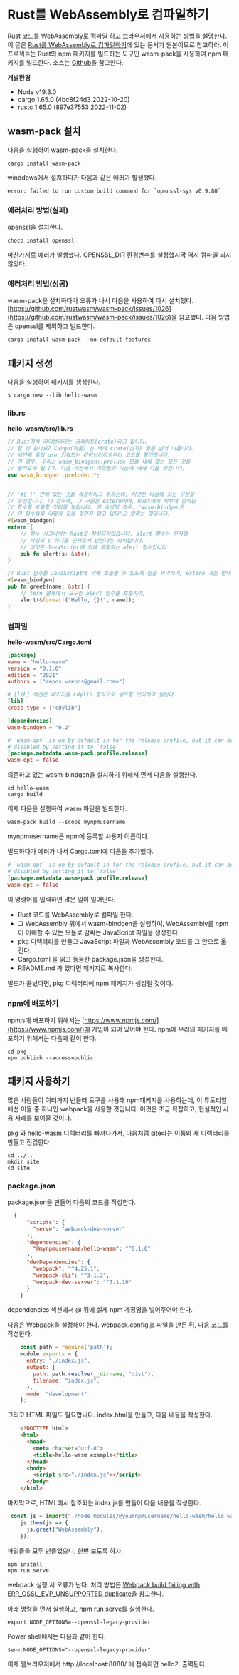 # Rust를 WebAssembly로 컴파일하기

Rust 코드를  WebAssembly로 컴파일 하고 브라우저에서 사용하는 방법을 설명한다. 이 글은 [Rust를 WebAssembly로 컴파일하기](https://developer.mozilla.org/ko/docs/WebAssembly/Rust_to_wasm)에 있는 문서가 원본이므로 참고하라. 이 프로젝트는 Rust의 npm 패키지를 빌드하는 도구인 wasm-pack을 사용하여 npm 패키지를 빌드한다.  소스는 [Github](https://github.com/latteonterrace/rust-wasm-pack.git)을 참고한다. 


**개발환경**
* Node v19.3.0 
* cargo 1.65.0 (4bc8f24d3 2022-10-20)
* rustc 1.65.0 (897e37553 2022-11-02)


## wasm-pack 설치

다음을 실행하여 wasm-pack을 설치한다. 
```shell
cargo install wasm-pack
```
winddows에서 설치하다가 다음과 같은 에러가 발생했다. 

```shell
error: failed to run custom build command for `openssl-sys v0.9.80`
```

### 에러처리 방법(실패)

openssl을 설치한다. 
```shell
choco install openssl
```
마찬가지로 에러가 발생했다. OPENSSL_DIR 환경변수를 설정했지막 역시 컴파일 되지 않았다. 



### 에러처리 방법(성공)

wasm-pack을 설치하다가 오류가 나서 다음을 사용하여 다시 설치했다. [https://github.com/rustwasm/wasm-pack/issues/1026](https://github.com/rustwasm/wasm-pack/issues/1026)을 참고했다.  다음 방법은 openssl를 제외하고 빌드한다. 

```shell
cargo install wasm-pack --no-default-features
```

## 패키지 생성
다음을 실행하여 패키지를 생성한다. 
```shell
$ cargo new --lib hello-wasm
```
### lib.rs 
**hello-wasm/src/lib.rs**    
```rust
// Rust에서 라이브러리는 크레이트(crate)라고 합니다.
// 알 것 같나요? Cargo(화물) 는 배에 crate(상자) 들을 실어 나릅니다.
// 세번째 줄의 use 키워드는 라이브러리로부터 코드를 불러옵니다. 
// 이 경우, 우리는 wasm_bindgen::prelude 모듈 내에 있는 모든 것을 
// 불러오게 됩니다. 다음 섹션에서 이것들의 기능에 대해 다룰 것입니다.
use wasm_bindgen::prelude::*;


// '#[ ]' 안에 있는 것을 속성이라고 부르는데, 이것은 다음에 오는 구문을 
// 수정합니다. 이 경우에, 그 구문은 extern이며, Rust에게 외부에 정의된 
// 함수를 호출할 것임을 알립니다. 이 속성의 경우, "wasm-bindgen은 
// 이 함수들을 어떻게 찾을 것인지 알고 있다"고 알리는 것입니다.
#[wasm_bindgen]
extern {
    // 함수 시그니처는 Rust로 작성되어있습니다. alert 함수는 문자열 
    // 타입의 s 하나를 인자로서 받는다는 의미입니다.
    // 이것은 JavaScript에 의해 제공되는 alert 함수입니다
    pub fn alert(s: &str);
}

// Rust 함수를 JavaScript에 의해 호출될 수 있도록 함을 의미하며, extern 과는 반대 기능
#[wasm_bindgen]
pub fn greet(name: &str) {
    // tern 블록에서 요구한 alert 함수를 호출하여,
    alert(&format!("Hello, {}!", name));
}
```

### 컴파일

**hello-wasm/src/Cargo.toml**    
```toml
[package]
name = "hello-wasm"
version = "0.1.0"
edition = "2021"
authors = ["repos <repos@gmail.com>"]

# [lib] 섹션은 패키지를 cdylib 형식으로 빌드할 것이라고 알린다. 
[lib]
crate-type = ["cdylib"]

[dependencies]
wasm-bindgen = "0.2"

# `wasm-opt` is on by default in for the release profile, but it can be
# disabled by setting it to `false`
[package.metadata.wasm-pack.profile.release]
wasm-opt = false
```

의존하고 있는 wasm-bindgen을 설치하기 위해서 먼저 다음을 실행한다.
```shell
cd hello-wasm
cargo build
```
이제 다음을 실행하여 wasm 파일을 빌드한다.
```shell
wasm-pack build --scope mynpmusername
```


mynpmusername은 npm에 등록할 사용자 이름이다.

빌드하다가 에러가 나서 Cargo.toml에 다음을 추가했다.

```toml
# `wasm-opt` is on by default in for the release profile, but it can be
# disabled by setting it to `false`
[package.metadata.wasm-pack.profile.release]
wasm-opt = false
```

이 명령어를 입력하면 많은 일이 일어난다. 

* Rust 코드를 WebAssembly로 컴파일 한다. 
* 그 WebAssembly 위에서 wasm-bindgen을 실행하여, WebAssembly를 npm이 이해할 수 있는 모듈로 감싸는 JavaScript 파일을 생성한다. 
* pkg 디렉터리를 만들고 JavaScript 파일과 WebAssembly 코드를 그 안으로 옮긴다. 
* Cargo.toml 을 읽고 동등한 package.json을 생성한다. 
* README.md 가 있다면 패키지로 복사한다. 


빌드가 끝났다면, pkg 디렉터리에 npm 패키지가 생성될 것이다. 

### npm에 배포하기 
npmjs에 배포하기 위해서는 [https://www.npmjs.com/](https://www.npmjs.com/)에 가입이 되어 있어야 한다. npm에 우리의 패키지를 배포하기 위해서는 다음과 같이 한다. 

```shell
cd pkg
npm publish --access=public
```


## 패키지 사용하기 
많은 사람들이 여러가지 번들러 도구를 사용해 npm패키지를 사용하는데, 이 튜토리얼에선 이들 중 하나인 webpack을 사용할 것입니다. 이것은 조금 복잡하고, 현실적인 사용 사례를 보여줄 것이다. 

pkg 와 hello-wasm 디렉터리를 빠져나가서, 다음처럼 site라는 이름의 새 디렉터리를 만들고 진입한다. 
```shell
cd ../..
mkdir site
cd site
```

### package.json 
package.json을 만들어 다음의 코드를 작성한다. 
```json
  {
      "scripts": {
        "serve": "webpack-dev-server"
      },
      "dependencies": {
        "@mynpmusername/hello-wasm": "^0.1.0"
      },
      "devDependencies": {
        "webpack": "^4.25.1",
        "webpack-cli": "^3.1.2",
        "webpack-dev-server": "^3.1.10"
      }
    }
```

dependencies 섹션에서 @ 뒤에 실제 npm 계정명을 넣어주어야 한다. 

다음은 Webpack을 설정해야 한다. webpack.config.js 파일을 만든 뒤, 다음 코드를 작성한다. 


```jsx
    const path = require('path');
    module.exports = {
      entry: "./index.js",
      output: {
        path: path.resolve(__dirname, "dist"),
        filename: "index.js",
      },
      mode: "development"
    };
```
그리고 HTML 파일도 필요합니다. index.html을 만들고, 다음 내용을 작성한다. 
```html
    <!DOCTYPE html>
    <html>
      <head>
        <meta charset="utf-8">
        <title>hello-wasm example</title>
      </head>
      <body>
        <script src="./index.js"></script>
      </body>
    </html>
```

마지막으로, HTML에서 참조되는 index.js를 만들어 다음 내용을 작성한다. 
```jsx
 const js = import("./node_modules/@yournpmusername/hello-wasm/hello_wasm.js");
    js.then(js => {
      js.greet("WebAssembly");
    });
```


파일들을 모두 만들었으니, 한번 보도록 하자.
```shell
npm install
npm run serve
```

webpack 실행 시 오류가 난다. 처리 방법은 [Webpack build failing with ERR_OSSL_EVP_UNSUPPORTED duplicate](https://stackoverflow.com/questions/69394632/webpack-build-failing-with-err-ossl-evp-unsupported)을 참고한다. 

아래 명령을 먼저 실행하고, npm run serve를 실행한다.

```shell
export NODE_OPTIONS=--openssl-legacy-provider
```

Power shell에서는 다음과 같이 한다. 
```shell
$env:NODE_OPTIONS="--openssl-legacy-provider" 
```

이제 웹브라우저에서 http://localhost:8080/ 에 접속하면 hello가 출력된다. 


